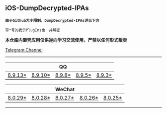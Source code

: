 ## iOS-DumpDecrypted-IPAs

**`由于Github大小限制，DumpDecrypted-IPAs详见下方`**

`带*号的表示PlugIns也一并解密`

**本仓库内砸壳应用仅供逆向学习交流使用，严禁以任何形式贩卖**

[Telegram Channel](https://t.me/IPAPatch)

---

|||QQ|||
| --- | --- | --- | --- | --- |
|[8.9.13*](https://share.initnil.com/d/DumpDecrypted/QQ/QQ_8.9.13_dump.ipa?sign=2NMXPCiLgDEQaWsGRdR4xCljeE2D1cUcuHnNfXZI_mo=:0)|[8.9.10*](https://share.initnil.com/d/DumpDecrypted/QQ/QQ_8.9.10_dump.ipa?sign=XacQ0nBJyswpFs7SIToYs7euxa551ULXQRijkrcKWB8=:0)|[8.9.8*](https://share.initnil.com/d/DumpDecrypted/QQ/QQ_8.9.8_dump.ipa?sign=Zu9JZ4zTExolSN-pvS2krBN9F13e5hUcPRhjr4L86d4=:0)|[8.9.5*](https://share.initnil.com/d/DumpDecrypted/QQ/QQ_8.9.5_dump.ipa?sign=72lV268Hdcjk6fIM2QkbH52CsfOMhDT1e_6IabprR2A=:0)|[8.9.3*](https://share.initnil.com/d/DumpDecrypted/QQ/QQ_8.9.3_dump.ipa?sign=_NCBnRqWVyq3VaaxYLbiD7i5V1YjbTuVOMNEQLcsZr0=:0)|

|||WeChat|||
| --- | --- | --- | --- | --- |
|[8.0.29*](https://share.initnil.com/d/DumpDecrypted/WeChat/WeChat_8.0.29_dump.ipa?sign=AsKSqAvtjeSZeTEAg0i2udg4YyoQYS9Y-_GQkVKSXps=:0)|[8.0.28*](https://share.initnil.com/d/DumpDecrypted/WeChat/WeChat_8.0.28_dump.ipa?sign=Ph7ghJcuaabDF2WX0L9bbho02kmsX1dgD76DO-jfFNc=:0)|[8.0.27*](https://share.initnil.com/d/DumpDecrypted/WeChat/WeChat_8.0.27_dump.ipa?sign=ojhXwiXGmF6ShXave-f55oQt44eHPxseoqjRzHDFOv4=:0)|[8.0.26*](https://share.initnil.com/d/DumpDecrypted/WeChat/WeChat_8.0.26_dump.ipa?sign=yIXxxhBiYARpQVXSIBEBZyXMhDJ3YUP3aPfheXhssKs=:0)|[8.0.25*](https://share.initnil.com/d/DumpDecrypted/WeChat/WeChat_8.0.25_dump.ipa?sign=h4Mx2-6lV_84Hc-3w1K7Dodzx-AqT8zcHncR58c9e0U=:0)|

---
